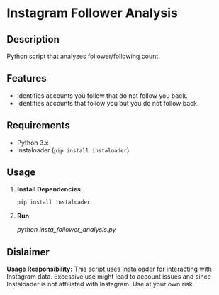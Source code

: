 # Instagram Follower Analysis

## Description

Python script that analyzes follower/following count.

## Features
- Identifies accounts you follow that do not follow you back.
- Identifies accounts that follow you but you do not follow back.

## Requirements
- Python 3.x
- Instaloader (`pip install instaloader`)

## Usage

1. **Install Dependencies:**
   ```bash
   pip install instaloader
2. **Run**
   
   _python insta_follower_analysis.py_

## Dislaimer 

**Usage Responsibility:**
  This script uses [Instaloader](https://github.com/instaloader/instaloader) for interacting with Instagram data. Excessive use might lead to account issues and since  Instaloader is not affiliated with Instagram. Use at your own risk.
